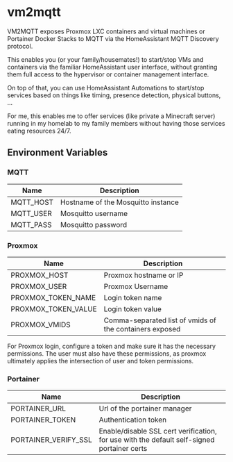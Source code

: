 # vm2mqtt

VM2MQTT exposes Proxmox LXC containers and virtual machines or Portainer Docker Stacks to MQTT via the HomeAssistant
MQTT Discovery protocol.

This enables you (or your family/housemates!) to start/stop VMs and containers via the familiar HomeAssistant user
interface, without granting them full access to the hypervisor or container management interface.

On top of that, you can use HomeAssistant Automations to start/stop services based on things like timing, presence
detection, physical buttons, ...

For me, this enables me to offer services (like private a Minecraft server) running in my homelab to my family members
without having those services eating resources 24/7.

## Environment Variables

### MQTT

| Name	     | Description	                       |
|-----------|------------------------------------|
| MQTT_HOST | Hostname of the Mosquitto instance |
| MQTT_USER | Mosquitto username                 |
| MQTT_PASS | Mosquitto password                 |

### Proxmox

| Name	               | Description	                                            |
|---------------------|---------------------------------------------------------|
| PROXMOX_HOST 	      | Proxmox hostname or IP                                  |
| PROXMOX_USER 	      | Proxmox Username                                        |
| PROXMOX_TOKEN_NAME  | Login token name                                        |
| PROXMOX_TOKEN_VALUE | Login token value                                       |
| PROXMOX_VMIDS       | Comma-separated list of vmids of the containers exposed |

For Proxmox login, configure a token and make sure it has the necessary permissions. The user must also have these
permissions, as proxmox ultimately applies the intersection of user and token permissions.

### Portainer

| Name	                | Description	                                                                               |
|----------------------|--------------------------------------------------------------------------------------------|
| PORTAINER_URL        | Url of the portainer manager                                                               |
| PORTAINER_TOKEN      | Authentication token                                                                       |
| PORTAINER_VERIFY_SSL | Enable/disable SSL cert verification, for use with the default self-signed portainer certs |


